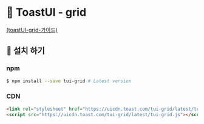 # 🧾 ToastUI - grid

[(toastUI-grid-가이드)](https://github.com/nhn/tui.grid/tree/master/packages/toast-ui.grid/docs/ko)

## 💾 설치 하기

### npm

```sh
$ npm install --save tui-grid # Latest version
```

### CDN

```html
<link rel="stylesheet" href="https://uicdn.toast.com/tui-grid/latest/tui-grid.css" />
<script src="https://uicdn.toast.com/tui-grid/latest/tui-grid.js"></script>
```

<br>

